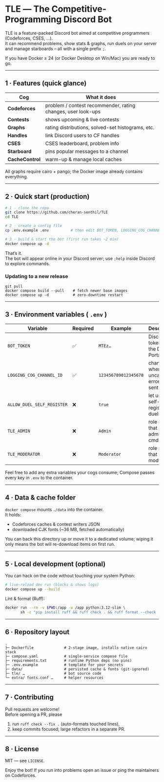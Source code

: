 # TLE ― The Competitive-Programming Discord Bot

TLE is a feature-packed Discord bot aimed at competitive programmers
(Codeforces, CSES, …).  
It can recommend problems, show stats & graphs, run duels on your server
and manage starboards – all with a single prefix `;`.

If you have Docker ≥ 24 (or Docker Desktop on Win/Mac) you are ready to
go.

---

## 1 · Features (quick glance)

| Cog | What it does |
|-----|--------------|
| **Codeforces** | problem / contest recommender, rating changes, user look-ups |
| **Contests** | shows upcoming & live contests |
| **Graphs** | rating distributions, solved-set histograms, etc. |
| **Handles** | link Discord users to CF handles |
| **CSES** | CSES leaderboard, problem info |
| **Starboard** | pins popular messages to a channel |
| **CacheControl** | warm-up & manage local caches |

All graphs require cairo + pango; the Docker image already contains
everything.

---

## 2 · Quick start (production)

```bash
# 1 · clone the repo
git clone https://github.com/cheran-senthil/TLE
cd TLE

# 2 · create a config file
cp .env.example .env          # then edit BOT_TOKEN, LOGGING_COG_CHANNEL_ID …

# 3 · build & start the bot (first run takes ~2 min)
docker compose up -d
```

That’s it.  
The bot will appear online in your Discord server; use
`;help` inside Discord to explore commands.

### Updating to a new release

```
git pull
docker compose build --pull    # fetch newer base images
docker compose up -d           # zero-downtime restart
```

---

## 3 · Environment variables ( `.env` )

| Variable | Required | Example | Description |
|----------|----------|---------|-------------|
| `BOT_TOKEN` | ✅ | `MTEz…` | Discord bot token from the Dev Portal |
| `LOGGING_COG_CHANNEL_ID` | ✅ | `123456789012345678` | channel where uncaught errors are sent |
| `ALLOW_DUEL_SELF_REGISTER` | ❌ | `true` | let users self-register for duels |
| `TLE_ADMIN` | ❌ | `Admin` | role name that can run admin cmds |
| `TLE_MODERATOR` | ❌ | `Moderator` | role name that can run mod cmds |

Feel free to add any extra variables your cogs consume; Compose passes
every key in `.env` to the container.

---

## 4 · Data & cache folder

`docker compose` mounts `./data` into the container.  
It holds:

* Codeforces caches & contest writers JSON  
* downloaded CJK fonts (~36 MB, fetched automatically)  

You can back this directory up or move it to a dedicated volume; wiping
it only means the bot will re-download items on first run.

---

## 5 · Local development (optional)

You can hack on the code without touching your system Python:

```bash
# live-reload dev run (blocks & shows logs)
docker compose up --build
```

Lint & format (Ruff):

```bash
docker run --rm -v $PWD:/app -w /app python:3.12-slim \
       sh -c "pip install ruff && ruff check . && ruff format --check ."
```

---

## 6 · Repository layout

```
.
├─ Dockerfile              # 2-stage image, installs native cairo stack
├─ compose.yaml            # single-service compose file
├─ requirements.txt        # runtime Python deps (no pins)
├─ .env.example            # template for your secrets
├─ data/                   # persisted cache & fonts (git-ignored)
├─ tle/ …                  # bot source code
└─ extra/ fonts.conf …     # helper resources
```

---

## 7 · Contributing

Pull requests are welcome!  
Before opening a PR, please

1. run `ruff check --fix .` (auto-formats touched lines),
2. keep commits focused; large refactors in a separate PR.

---

## 8 · License

MIT ― see `LICENSE`.

Enjoy the bot! If you run into problems open an issue or ping the
maintainers on Codeforces.
